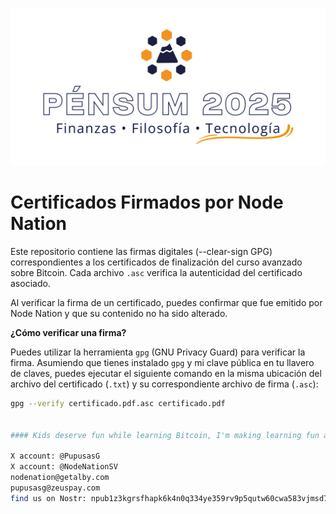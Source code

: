 ![alt text](https://github.com/PupusasGame/Node-Nation-Student-Guide/blob/main/images/banner_es.png)

# Certificados Firmados por Node Nation

Este repositorio contiene las firmas digitales (--clear-sign GPG) correspondientes a los certificados de finalización del curso avanzado sobre Bitcoin. Cada archivo `.asc` verifica la autenticidad del certificado asociado.

Al verificar la firma de un certificado, puedes confirmar que fue emitido por Node Nation y que su contenido no ha sido alterado.

**¿Cómo verificar una firma?**

Puedes utilizar la herramienta `gpg` (GNU Privacy Guard) para verificar la firma. Asumiendo que tienes instalado `gpg` y mi clave pública en tu llavero de claves, puedes ejecutar el siguiente comando en la misma ubicación del archivo del certificado (`.txt`) y su correspondiente archivo de firma (`.asc`):

```bash
gpg --verify certificado.pdf.asc certificado.pdf


#### Kids deserve fun while learning Bitcoin, I'm making learning fun again!

X account: @PupusasG
X account: @NodeNationSV
nodenation@getalby.com
pupusasg@zeuspay.com
find us on Nostr: npub1z3kgrsfhapk6k4n0q334ye359rv9p5qutw60cwa583vjmsd7md3qsznkkn
